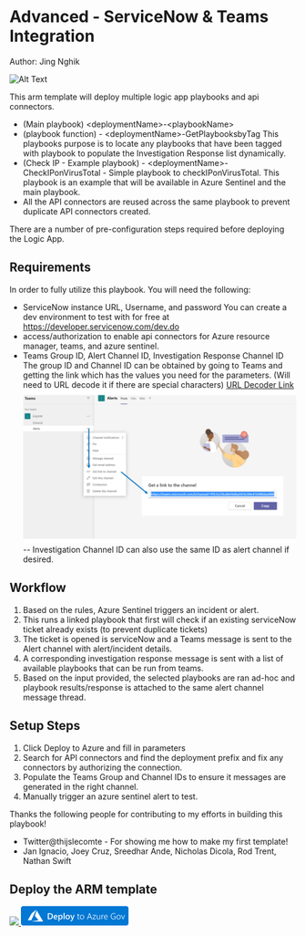 # Advanced - ServiceNow & Teams Integration
Author: Jing Nghik

![Alt Text](./Media/animated.gif)

This arm template will deploy multiple logic app playbooks and api connectors. 
- (Main playbook) \<deploymentName>-\<playbookName>
- (playbook function) - \<deploymentName>-GetPlaybooksbyTag
This playbooks purpose is to locate any playbooks that have been tagged with playbook to populate the Investigation Response list dynamically.
- (Check IP - Example playbook) - \<deploymentName>-CheckIPonVirusTotal - Simple playbook to checkIPonVirusTotal. This playbook is an example that will be available in Azure Sentinel and the main playbook.
- All the API connectors are reused across the same playbook to prevent duplicate API connectors created. 

There are a number of pre-configuration steps required before deploying the Logic App.

## Requirements
In order to fully utilize this playbook. You will need the following:
- ServiceNow instance URL, Username, and password
You can create a dev environment to test with for free at https://developer.servicenow.com/dev.do
- access/authorization to enable api connectors for Azure resource manager, teams, and azure sentinel.
- Teams Group ID, Alert Channel ID, Investigation Response Channel ID 
The group ID and Channel ID can be obtained by going to Teams and getting the link which has the values you need for the parameters. (Will need to URL decode it if there are special characters) [URL Decoder Link](https://www.urldecoder.org/)
![Alt Text](./Media/teams.png)
-- Investigation Channel ID can also use the same ID as alert channel if desired. 

## Workflow
1. Based on the rules, Azure Sentinel triggers an incident or alert. 
2. This runs a linked playbook that first will check if an existing serviceNow ticket already exists (to prevent duplicate tickets)
3. The ticket is opened is serviceNow and a Teams message is sent to the Alert channel with alert/incident details.
4. A corresponding investigation response message is sent with a list of available playbooks that can be run from teams. 
5. Based on the input provided, the selected playbooks are ran ad-hoc and playbook results/response is attached to the same alert channel message thread. 

## Setup Steps
1. Click Deploy to Azure and fill in parameters
2. Search for API connectors and find the deployment prefix and fix any connectors by authorizing the connection.
3. Populate the Teams Group and Channel IDs to ensure it messages are generated in the right channel.
3. Manually trigger an azure sentinel alert to test. 

Thanks the following people for contributing to my efforts in building this playbook!
- Twitter@thijslecomte - For showing me how to make my first template!
- Jan Ignacio, Joey Cruz, Sreedhar Ande, Nicholas Dicola, Rod Trent, Nathan Swift

## Deploy the ARM template
<a href="https://portal.azure.com/#create/Microsoft.Template/uri/https://raw.githubusercontent.com/Azure/Azure-Sentinel/master/Playbooks/Advanced-SNOW-Teams-Integration/azuredeploy.json" target="_blank">
    <img src="https://aka.ms/deploytoazurebutton""/>
</a>
<a href="https://portal.azure.us/#create/Microsoft.Template/uri/https://raw.githubusercontent.com/Azure/Azure-Sentinel/master/Playbooks/Advanced-SNOW-Teams-Integration/azuredeploy.json" target="_blank">
<img src="https://raw.githubusercontent.com/Azure/azure-quickstart-templates/master/1-CONTRIBUTION-GUIDE/images/deploytoazuregov.png"/>
</a>
